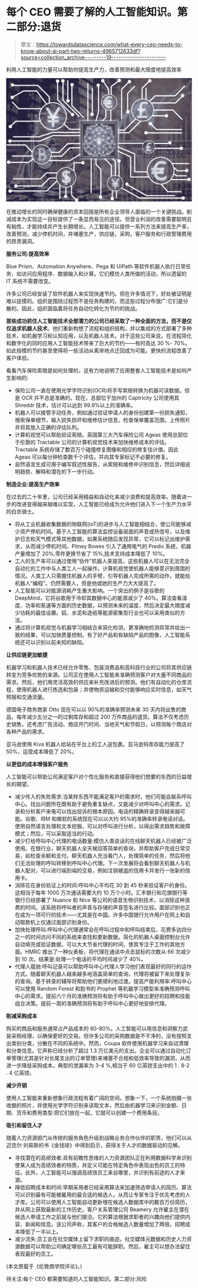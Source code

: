 # 每个 CEO 需要了解的人工智能知识。第二部分:退货

> 原文：<https://towardsdatascience.com/what-every-ceo-needs-to-know-about-ai-part-two-returns-4965712633df?source=collection_archive---------19----------------------->

利用人工智能的力量可以帮助你提高生产力，改善预测和最大限度地提高效率

![](img/9f0f89d922f2b47cec2b6e671261861b.png)

在推动增长的同时确保健康的资本回报是所有企业领导人面临的一个关键挑战。削减成本为实现这一目标提供了一条显而易见的途径。但营业利润的改善需要聪明且有粘性，才能持续并产生长期增长。人工智能可以提供一系列方法来提高生产率，改善预测，减少停机时间，并堵塞生产，供应链，采购，客户服务和行政管理费用的昂贵漏洞。

**服务公司:提高效率**

Blue Prism、Automation Anywhere、Pega 和 UiPath 等软件机器人执行日常任务，如访问应用程序、数据输入和计算。它们模仿人类所做的活动，所以遗留的 IT 系统不需要改变。

许多公司已经安装了软件机器人来实现快速节约。但在许多情况下，好处被证明是难以捉摸的。组织是围绕过程而不是任务构建的，而这些过程分布很广:它们是分散的。因此，组织面临着将任务自动化转化为节约的挑战。

**那些成功抓住人工智能技术全部潜力的公司已经采取了一种全面的方法，而不是仅仅追求机器人技术**。他们重新构想了流程和组织结构，并以集成的方式部署了多种技术，如机器学习和认知应用，以及机器人技术。对于这些公司来说，在流程简化和数字化的同时应用人工智能技术带来了巨大的节约——有时高达 30 %- 70%。如此规模的节约甚至使得将一些活动从离岸地点迁回成为可能。更快的流程改善了客户体验。

看看汽车保险索赔是如何处理的，这有力地说明了应用整套人工智能技术是如何产生影响的:

*   保险公司一直在使用光学字符识别(OCR)将手写索赔转换为机器可读数据。但是 OCR 并不总是准确的。现在，总部位于加州的 Captricity 公司使用其 Shreddr 技术，估计可以达到 99.9%以上的准确率。
*   机器人可以接管手动任务，例如通过验证申请人的身份创建第一份损失通知，搜索保单细节，输入损失损坏和维修估计信息，检查保单覆盖范围，上传照片并将其放入正确的评估队列。
*   计算机视觉可以帮助验证索赔。英国第三大汽车保险公司 Ageas 使用总部位于伦敦的 Tractable 公司的计算机视觉技术来加快维修成本的评估。Tractable 系统存储了数百万个碰撞修复图像和相应的修复估计值。因此 Ageas 可以每分钟检查数千个评估，并向其专家标记不必要的修复。
*   自然语言生成可用于编写叙述性报告，从索赔和维修中识别信息，然后详细说明趋势、解释和潜在的下一步行动。

**制造企业:提高生产效率**

在过去的二十年里，公司已经采用精益和自动化来减少浪费和提高效率。随着进一步的改进变得越来越难以实现，人工智能已经成为允许他们进入下一个生产力水平的白衣骑士。

*   将从工业机器收集数据的物联网(IoT)的进步与人工智能相结合，使公司能够减少资产停机时间。基于人工智能的算法监控设备层面的声音或热信号，以及维护日志和天气模式等其他数据。如果系统随后发现异常，它可以标记出维护需求，从而减少停机时间。Pitney Bowes 引入了通用电气的 Predix 系统，机器产量增加了 20%,零件更换节省了 15%,技术支持成本降低了 10%。
*   工人的生产率可以通过使用“协作”机器人来提高，这些机器人可以在无法完全自动化的工作中与人类工人一起操作。计算机视觉使机器人能够意识到周围的情况。人类工人只需握住机器人的手臂，引导机器人完成所需的动作，就能给机器人“编程”。仍然需要人，但是他或她的生产力大大提高了。
*   人工智能可以对能源消耗产生重大影响。一个突出的例子是谷歌的 DeepMind，它将谷歌用于冷却其数据中心的能源减少了 40%。算法查看温度、功率和泵速等方面的历史数据，以预测未来的温度，然后决定最大限度减少功耗的最佳设置。铝、水泥和造纸等能源密集型行业也可以采用类似的方法。
*   通过将计算机视觉与机器学习相结合来简化检测，更准确地检测异常并给出一致的结果，可以加快质量控制。有了好产品和有缺陷产品的图像，人工智能系统还可以识别以前未知的缺陷。

**让供应链更加敏捷**

机器学习和机器人技术已经允许零售、包装消费品和高科技行业的公司将其供应链转变为竞争优势的来源。公司正在使用人工智能来准确预测客户对大量不同商品的需求。然后，他们用灵活高效的供应来补充改进后的预测。他们有自动化的仓库流程，使用机器人进行拣选和包装；并使物资运输和交付能够响应实时信息，如天气预报和交通流量。

德国电子商务商家 Otto 现在可以以 90%的准确率预测未来 30 天内将出售的商品，每年减少五分之一的过剩库存和超过 200 万件商品的退货。算法不仅考虑历史销售，还考虑广告活动、商店开门时间、当地天气和节假日，以预测每个商店对各种产品的需求。

亚马逊使用 Kiva 机器人给站在平台上的工人送包裹。亚马逊将库存能力提高了 50%，运营成本降低了 20%。

**以更低的成本增强客户服务**

人工智能可以帮助公司满足客户对个性化服务和直接获得他们想要的东西的日益增长的期望。

*   减少传入的失败需求:当某样东西不能满足客户的需求时，他们可能会联系呼叫中心。找出问题所在既有助于避免重复缺点，又能减少对呼叫中心的需求。记录和分析客户来电可以找出投诉的根本原因。电话的精确转录变得越来越可能。谷歌、IBM 和微软的系统现在可以以大约 95%的准确率转录电话对话。使用自然语言处理和文本挖掘，可以对呼叫进行分析，以得出需求趋势和故障模式；然后，可以采取适当的行动。
*   减少打给呼叫中心代理的电话数量:模仿人类说话的在线聊天机器人已经被广泛使用。在银行业，聊天机器人全天候回答简单的查询，并帮助客户完成日常交易，如检查余额和支付。聊天机器人充当看门人，处理简单的任务，然后将他们无法处理的呼叫转移到呼叫中心代理。下一次发展将会看到聊天机器人与机器人配对，可以进行端到端的交易，例如注销被盗的信用卡并发行一张新的信用卡。
*   消除花在身份验证上的时间:呼叫中心平均花 30 到 45 秒来验证客户的身份。这相当于每年 1000 万次通话需要大约 10 万个小时。汇丰银行和花旗银行等银行已经部署了 Nuance 和 Nice 等公司的语音生物识别技术，以消除这种浪费的时间。该系统将呼叫者的声音与存储的声音签名进行比较。面部识别也正在成为一项可行的技术——尤其是在中国。许多中国银行允许用户在网上和自动取款机上仅通过面部识别身份。
*   加快处理呼叫:呼叫中心代理通常会在呼叫过程中和呼叫结束后，花费多达四分之一的时间访问不同的系统来查找和更新数据。简化的机器人桌面控制台允许自动填充或验证数据，可以大大节省代理的时间，使其专注于工作的其他方面。HMRC 推出了一种仪表板，将代理在通话中点击鼠标的次数从 66 次减少到 10 次。结果是:处理一个电话的平均时间减少了 40%。
*   代理人蔻驰:呼叫记录可以帮助呼叫中心代理人学习他们表现最好的同行的运作方式。随着聊天机器人越来越多地涵盖简单的查询，代理将被留下来处理复杂的查询。基于转录的辅导将帮助他们更顺利地过渡。提高产能利用率:呼叫中心可以使用 Random Forest 和脸书的 Prophet 等机器学习模型来准确预测呼叫中心的需求。提前六个月的准确预测将有助于呼叫中心做出更好的招聘和技能组合决策。提前一周的准确预测将有助于呼叫中心更好地安排代理。

**削减采购成本**

购买的商品和服务通常占产品成本的 60-80%。人工智能可以用信息和洞察力武装采购经理，以确保更好的交易。但许多公司的采购数据是不干净的，没有按照支出类别分类，分散在不同的系统中。然而，Coupa 软件使用机器学习来自动清理和分类信息。它声称已经分析了超过 1.3 万亿美元的支出。企业可以通过自动化订单管理(尤其是针对长尾支出的订单管理)来堵塞不合规和低效率导致的漏洞，从而进一步降低采购成本。典型的泄漏率为 3-4 %,相当于 60 亿英镑支出中的 1 . 8-2 . 4 亿英镑。

**减少开销**

使用人工智能来重新想象行政流程有着广阔的空间。想象一下，一个系统拍摄一张收据的照片，并使用光学字符识别来读取文本，然后由机器学习来识别金额、日期、货币和费用类型:把它们放在一起，它就可以创建一个费用条目。

**吸引和留住人才**

随着人力资源部门从传统的服务角色升级到战略业务合作伙伴的职责，他们可以从迈克尔·刘易斯的书《金钱球》中得到启示，获得关于人才的数据驱动的见解。

*   寻找潜在的高绩效者:具有前瞻性思维的人力资源团队正在利用数据科学来识别使某人成为高绩效者的特质，并定义可能在特定角色中表现出色的员工的特征。此外，人工智能可以强调高绩效员工来自哪里，并识别有前途的人才来源。
*   降低招聘成本和时间:早期采用者已经采用算法来加速筛选申请人的简历。算法可以识别最有可能被雇用的最合适的候选人，从而让专家专注于优先考虑的人才库。公司可以使用人工智能自动更新埋在候选人数据库中的数百万份简历，并从网上获取最新的工作历史。客户关系管理公司 Beamery 允许雇主在潜在候选人申请工作之前就与他们接洽。它的算法根据求职者的兴趣向他们提供内容、新闻和信息。该公司声称，其客户的合格候选人数量增加了两倍，招聘成本降低了一半以上。
*   减少流失:员工会在社交媒体上留下求职的痕迹。社交媒体元数据和历史人力资源数据可以帮助公司确定哪些员工最有可能辞职。然后，雇主可以想办法留住表现最好的员工。

(本文原载于《伦敦商学院评论》。)

待关注:每个 CEO 都需要知道的人工智能知识。第二部分:风险